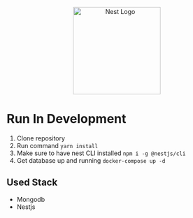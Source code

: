 <p align="center">
  <a href="http://nestjs.com/" target="blank"><img src="https://nestjs.com/img/logo-small.svg" width="200" alt="Nest Logo" /></a>
</p>

# Run In Development

1. Clone repository
2. Run command `yarn install`
3. Make sure to have nest CLI installed `npm i -g @nestjs/cli`
4. Get database up and running `docker-compose up -d `

## Used Stack

- Mongodb
- Nestjs

